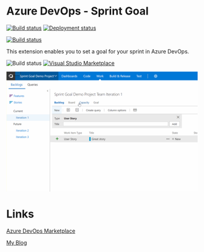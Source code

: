 # Azure DevOps - Sprint Goal

[![Build status](https://dev.azure.com/caseonline/Sprint%20Goal/_apis/build/status/Sprint%20Goal%20Develop-CI)](https://dev.azure.com/caseonline/Sprint%20Goal/_build/latest?definitionId=6)
[![Deployment status](https://caseonline.vsrm.visualstudio.com/_apis/public/Release/badge/e3292a40-7e22-4ea2-bf37-12310b62b34a/1/2)](https://dev.azure.com/caseonline/Sprint%20Goal/_releaseDefinition?definitionId=1)

[![Build status](https://caseonline.visualstudio.com/Sprint%20Goal/_apis/build/status/Sprint%20Goal%20Develop-CI)](https://caseonline.visualstudio.com/Sprint%20Goal/_build/latest?definitionId=6)

This extension enables you to set a goal for your sprint in Azure DevOps.

![Build status](https://caseonline.visualstudio.com/_apis/public/build/definitions/e3292a40-7e22-4ea2-bf37-12310b62b34a/6/badge) [![Visual Studio Marketplace](https://img.shields.io/vscode-marketplace/d/keesschollaart.sprint-goal.svg)](https://marketplace.visualstudio.com/items?itemName=keesschollaart.sprint-goal)

![Gif showing Sprint Goal](images/dist/sprint-goal-gif.gif "Gif showing Sprint Goal")

# Links

[Azure DevOps Marketplace](https://marketplace.visualstudio.com/items?itemName=keesschollaart.sprint-goal)

[My Blog](http://case.schollaart.net)

